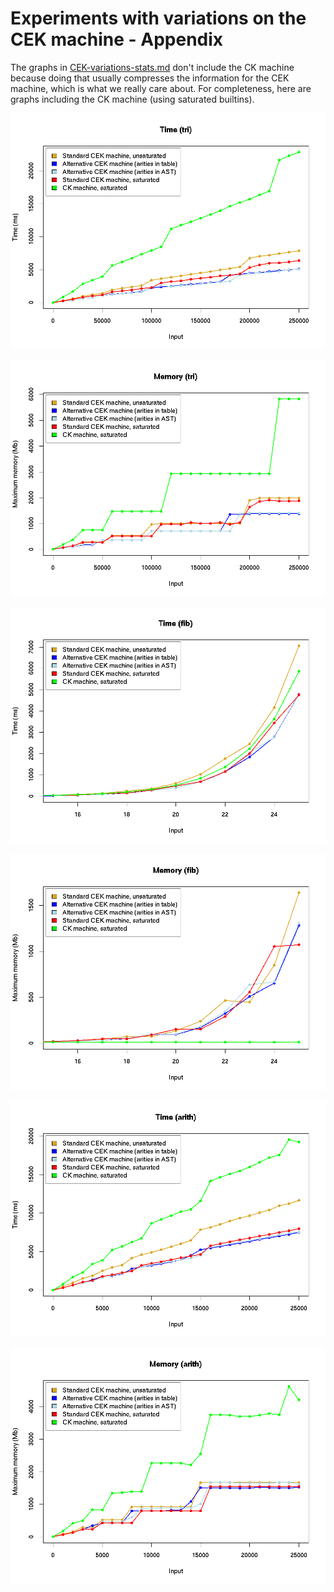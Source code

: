 # Experiments with variations on the CEK machine - Appendix

The graphs in [CEK-variations-stats.md](./CEK-variations-stats.md) don't include
the CK machine because doing that usually compresses the information
for the CEK machine, which is what we really care about.  For
completeness, here are graphs including the CK machine (using
saturated builtins).  

![Triangle: time](figures/tri-times+ck.png)

![Triangle: memory](figures/tri-mem+ck.png)

![Fibonacci: time](figures/fib-times+ck.png)

![Fibonacci: memory](figures/fib-mem+ck.png)

![Arith: time](figures/arith-times+ck.png)

![Arith: memory](figures/arith-mem+ck.png)

